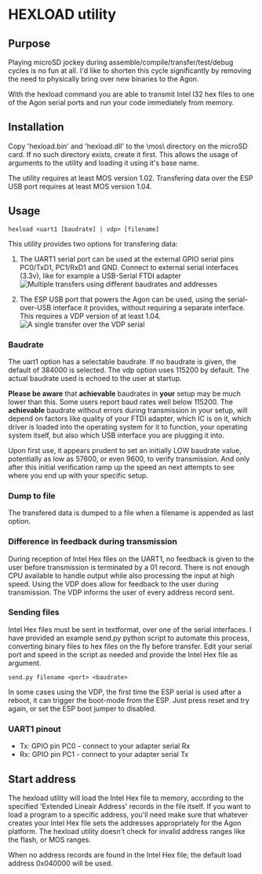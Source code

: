 # HEXLOAD utility
## Purpose
Playing microSD jockey during assemble/compile/transfer/test/debug cycles is no fun at all. I'd like to shorten this cycle significantly by removing the need to physically bring over new binaries to the Agon.

With the hexload command you are able to transmit Intel I32 hex files to one of the Agon serial ports and run your code immediately from memory.

## Installation
Copy 'hexload.bin' and 'hexload.dll' to the \mos\ directory on the microSD card. If no such directory exists, create it first. This allows the usage of arguments to the utility and loading it using it's base name.

The utility requires at least MOS version 1.02. Transfering data over the ESP USB port requires at least MOS version 1.04.

## Usage

    hexload <uart1 [baudrate] | vdp> [filename]

This utility provides two options for transfering data:
1. The UART1 serial port can be used at the external GPIO serial pins PC0/TxD1, PC1/RxD1 and GND. Connect to external serial interfaces (3.3v), like for example a USB-Serial FTDI adapter
![Multiple transfers using different baudrates and addresses](https://github.com/envenomator/agon-hexload/blob/master/media/uarttransfer.png?raw=true)

2. The ESP USB port that powers the Agon can be used, using the serial-over-USB interface it provides, without requiring a separate interface. This requires a VDP version of at least 1.04.
![A single transfer over the VDP serial](https://github.com/envenomator/agon-hexload/blob/master/media/vdptransfer.png?raw=true)

### Baudrate
The uart1 option has a selectable baudrate. If no baudrate is given, the default of 384000 is selected. The vdp option uses 115200 by default. The actual baudrate used is echoed to the user at startup.

**Please be aware** that **achievable** baudrates in **your** setup may be much lower than this. Some users report baud rates well below 115200. The **achievable** baudrate without errors during transmission in your setup, will depend on factors like quality of your FTDI adapter, which IC is on it, which driver is loaded into the operating system for it to function, your operating system itself, but also which USB interface you are plugging it into.

Upon first use, it appears prudent to set an initially LOW baudrate value, potentially as low as 57600, or even 9600, to verify transmission. And only after this initial verification ramp up the speed an next attempts to see where you end up with your specific setup.

### Dump to file
The transfered data is dumped to a file when a filename is appended as last option. 
### Difference in feedback during transmission
During reception of Intel Hex files on the UART1, no feedback is given to the user before transmission is terminated by a 01 record. There is not enough CPU available to handle output while also processing the input at high speed.
Using the VDP does allow for feedback to the user during transmission. The VDP informs the user of every address record sent.

### Sending files
Intel Hex files must be sent in textformat, over one of the serial interfaces. I have provided an example send.py python script to automate this process, converting binary files to hex files on the fly before transfer. Edit your serial port and speed in the script as needed and provide the Intel Hex file as argument.

    send.py filename <port> <baudrate>

In some cases using the VDP, the first time the ESP serial is used after a reboot, it can trigger the boot-mode from the ESP. Just press reset and try again, or set the ESP boot jumper to disabled.

### UART1 pinout
- Tx: GPIO pin PC0 - connect to your adapter serial Rx
- Rx: GPIO pin PC1 - connect to your adapter serial Tx

## Start address
The hexload utility will load the Intel Hex file to memory, according to the specified 'Extended Lineair Address' records in the file itself. If you want to load a program to a specific address, you'll need make sure that whatever creates your Intel Hex file sets the addresses appropriately for the Agon platform.
The hexload utility doesn't check for invalid address ranges like the flash, or MOS ranges.

When no address records are found in the Intel Hex file; the default load address 0x040000 will be used.